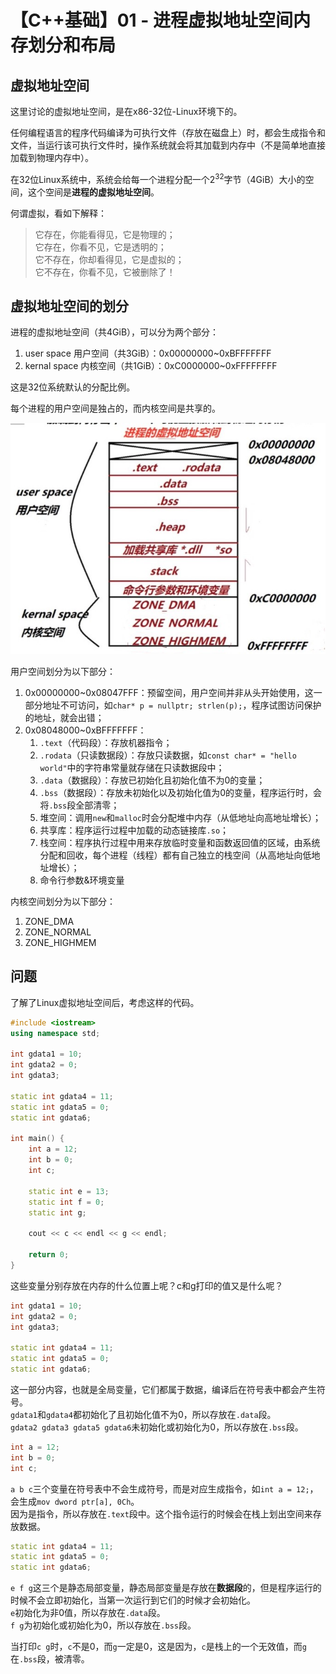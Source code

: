 # 【C++基础】01 - 进程虚拟地址空间内存划分和布局


## 虚拟地址空间

这里讨论的虚拟地址空间，是在x86-32位-Linux环境下的。

任何编程语言的程序代码编译为可执行文件（存放在磁盘上）时，都会生成指令和文件，当运行该可执行文件时，操作系统就会将其加载到内存中（不是简单地直接加载到物理内存中）。

在32位Linux系统中，系统会给每一个进程分配一个$2^{32}$字节（4GiB）大小的空间，这个空间是**进程的虚拟地址空间**。

何谓虚拟，看如下解释：  
> 它存在，你能看得见，它是物理的；  
> 它存在，你看不见，它是透明的；  
> 它不存在，你却看得见，它是虚拟的；  
> 它不存在，你看不见，它被删除了！

## 虚拟地址空间的划分
进程的虚拟地址空间（共4GiB），可以分为两个部分：  
1. user space 用户空间（共3GiB）：0x00000000~0xBFFFFFFF
2. kernal space 内核空间（共1GiB）：0xC0000000~0xFFFFFFFF

这是32位系统默认的分配比例。

每个进程的用户空间是独占的，而内核空间是共享的。

![](/post_images/posts/Coding/C++基础/linux虚拟地址空间划分.jpg "linux虚拟地址空间划分")

用户空间划分为以下部分：  
1. 0x00000000~0x08047FFF：预留空间，用户空间并非从头开始使用，这一部分地址不可访问，如`char* p = nullptr; strlen(p);`，程序试图访问保护的地址，就会出错；
2. 0x08048000~0xBFFFFFFF：
   1. `.text`（代码段）：存放机器指令；
   2. `.rodata`（只读数据段）：存放只读数据，如`const char* = "hello world"`中的字符串常量就存储在只读数据段中；
   3. `.data`（数据段）：存放已初始化且初始化值不为0的变量；
   4. `.bss`（数据段）：存放未初始化以及初始化值为0的变量，程序运行时，会将`.bss`段全部清零；
   5. 堆空间：调用`new`和`malloc`时会分配堆中内存（从低地址向高地址增长）；
   6. 共享库：程序运行过程中加载的动态链接库`.so`；
   7. 栈空间：程序执行过程中用来存放临时变量和函数返回值的区域，由系统分配和回收，每个进程（线程）都有自己独立的栈空间（从高地址向低地址增长）；
   8. 命令行参数&环境变量

内核空间划分为以下部分：
1. ZONE_DMA
2. ZONE_NORMAL
3. ZONE_HIGHMEM



## 问题
了解了Linux虚拟地址空间后，考虑这样的代码。

```C++
#include <iostream>
using namespace std;

int gdata1 = 10;
int gdata2 = 0;
int gdata3;

static int gdata4 = 11;
static int gdata5 = 0;
static int gdata6;

int main() {
    int a = 12;
    int b = 0;
    int c;

    static int e = 13;
    static int f = 0;
    static int g;

    cout << c << endl << g << endl;

    return 0;
}
```

这些变量分别存放在内存的什么位置上呢？c和g打印的值又是什么呢？

```C++
int gdata1 = 10;
int gdata2 = 0;
int gdata3;

static int gdata4 = 11;
static int gdata5 = 0;
static int gdata6;
```
这一部分内容，也就是全局变量，它们都属于数据，编译后在符号表中都会产生符号。  
`gdata1`和`gdata4`都初始化了且初始化值不为0，所以存放在`.data`段。  
`gdata2 gdata3 gdata5 gdata6`未初始化或初始化为0，所以存放在`.bss`段。

```C++
int a = 12;
int b = 0;
int c;
```
`a b c`三个变量在符号表中不会生成符号，而是对应生成指令，如`int a = 12;`，会生成`mov dword ptr[a], 0Ch`。  
因为是指令，所以存放在`.text`段中。这个指令运行的时候会在栈上划出空间来存放数据。

```C++
static int gdata4 = 11;
static int gdata5 = 0;
static int gdata6;
```
`e f g`这三个是静态局部变量，静态局部变量是存放在**数据段**的，但是程序运行的时候不会立即初始化，当第一次运行到它们的时候才会初始化。  
`e`初始化为非0值，所以存放在`.data`段。  
`f g`为初始化或初始化为0，所以存放在`.bss`段。

当打印`c g`时，`c`不是0，而`g`一定是0，这是因为，`c`是栈上的一个无效值，而`g`在`.bss`段，被清零。
